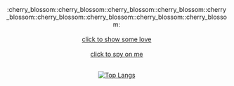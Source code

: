<div align="center">
    :cherry_blossom::cherry_blossom::cherry_blossom::cherry_blossom::cherry_blossom::cherry_blossom::cherry_blossom::cherry_blossom::cherry_blossom: <br><br>
    <a href="https://goentity.github.io/auto_git_push_for_my_blog/">click to show some love</a> <br><br>
    <a href="https://goentity.github.io/GoEntity_Github/">click to spy on me</a>
</div>

<br>

<div align="center">
    
  [![Top Langs](https://github-readme-stats.vercel.app/api/top-langs/?username=goentity&layout=pie&theme=dracula&langs_count=99)](https://github.com/anuraghazra/github-readme-stats)
  
</div>
